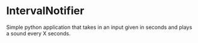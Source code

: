 # IntervalNotifier
Simple python application that takes in an input given in seconds and plays a sound every X seconds.
